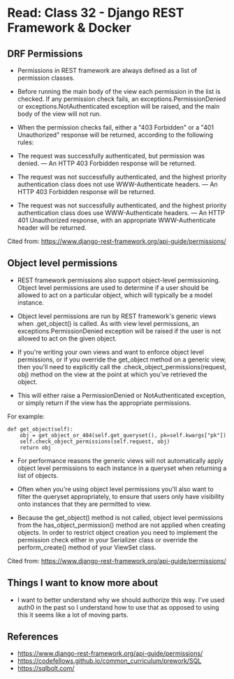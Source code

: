 # Read: Class 32 - Django REST Framework & Docker

## DRF Permissions

- Permissions in REST framework are always defined as a list of permission classes.

- Before running the main body of the view each permission in the list is checked. If any permission check fails, an exceptions.PermissionDenied or exceptions.NotAuthenticated exception will be raised, and the main body of the view will not run.

- When the permission checks fail, either a "403 Forbidden" or a "401 Unauthorized" response will be returned, according to the following rules:

- The request was successfully authenticated, but permission was denied. — An HTTP 403 Forbidden response will be returned.

- The request was not successfully authenticated, and the highest priority authentication class does not use WWW-Authenticate headers. — An HTTP 403 Forbidden response will be returned.

- The request was not successfully authenticated, and the highest priority authentication class does use WWW-Authenticate headers. — An HTTP 401 Unauthorized response, with an appropriate WWW-Authenticate header will be returned.

Cited from: https://www.django-rest-framework.org/api-guide/permissions/

## Object level permissions

- REST framework permissions also support object-level permissioning. Object level permissions are used to determine if a user should be allowed to act on a particular object, which will typically be a model instance.

- Object level permissions are run by REST framework's generic views when .get_object() is called. As with view level permissions, an exceptions.PermissionDenied exception will be raised if the user is not allowed to act on the given object.

- If you're writing your own views and want to enforce object level permissions, or if you override the get_object method on a generic view, then you'll need to explicitly call the .check_object_permissions(request, obj) method on the view at the point at which you've retrieved the object.

- This will either raise a PermissionDenied or NotAuthenticated exception, or simply return if the view has the appropriate permissions.

For example:

    def get_object(self):
        obj = get_object_or_404(self.get_queryset(), pk=self.kwargs["pk"])
        self.check_object_permissions(self.request, obj)
        return obj

- For performance reasons the generic views will not automatically apply object level permissions to each instance in a queryset when returning a list of objects.

- Often when you're using object level permissions you'll also want to filter the queryset appropriately, to ensure that users only have visibility onto instances that they are permitted to view.

- Because the get_object() method is not called, object level permissions from the has_object_permission() method are not applied when creating objects. In order to restrict object creation you need to implement the permission check either in your Serializer class or override the perform_create() method of your ViewSet class.

Cited from: https://www.django-rest-framework.org/api-guide/permissions/

## Things I want to know more about

- I want to better understand why we should authorize this way. I've used auth0 in the past so I understand how to use that as opposed to using this it seems like a lot of moving parts. 

## References
- https://www.django-rest-framework.org/api-guide/permissions/
- https://codefellows.github.io/common_curriculum/prework/SQL
- https://sqlbolt.com/
